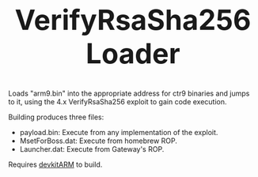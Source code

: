 <b><center><h1>VerifyRsaSha256 Loader</h></center></b>
==========

Loads "arm9.bin" into the appropriate address for ctr9 binaries and jumps to it, using the 4.x VerifyRsaSha256 exploit to gain code execution.

Building produces three files:
* payload.bin: Execute from any implementation of the exploit.
* MsetForBoss.dat: Execute from homebrew ROP.
* Launcher.dat: Execute from Gateway's ROP.

Requires [devkitARM](http://sourceforge.net/projects/devkitpro/files/devkitARM/) to build.